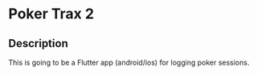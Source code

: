 # Poker Trax 2

## Description
This is going to be a Flutter app (android/ios) for logging poker sessions.